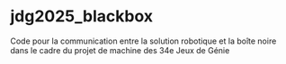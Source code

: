 # jdg2025_blackbox
Code pour la communication entre la solution robotique et la boîte noire dans le cadre du projet de machine des 34e Jeux de Génie
